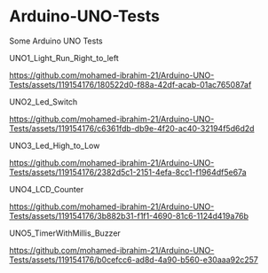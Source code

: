 # Arduino-UNO-Tests
Some Arduino UNO Tests

UNO1_Light_Run_Right_to_left

https://github.com/mohamed-ibrahim-21/Arduino-UNO-Tests/assets/119154176/180522d0-f88a-42df-acab-01ac765087af

UNO2_Led_Switch

https://github.com/mohamed-ibrahim-21/Arduino-UNO-Tests/assets/119154176/c6361fdb-db9e-4f20-ac40-32194f5d6d2d

UNO3_Led_High_to_Low

https://github.com/mohamed-ibrahim-21/Arduino-UNO-Tests/assets/119154176/2382d5c1-2151-4efa-8cc1-f1964df5e67a

UNO4_LCD_Counter

https://github.com/mohamed-ibrahim-21/Arduino-UNO-Tests/assets/119154176/3b882b31-f1f1-4690-81c6-1124d419a76b

UNO5_TimerWithMillis_Buzzer

https://github.com/mohamed-ibrahim-21/Arduino-UNO-Tests/assets/119154176/b0cefcc6-ad8d-4a90-b560-e30aaa92c257



